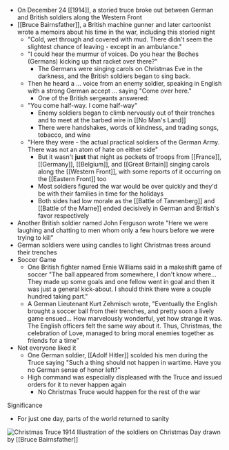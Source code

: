 - On December 24 [[1914]], a storied truce broke out between German and British soldiers along the Western Front
- [[Bruce Bairnsfather]], a British machine gunner and later cartoonist wrote a memoirs about his time in the war, including this storied night
	- "Cold, wet through and covered with mud. There didn't seem the slightest chance of leaving - except in an ambulance."
	- "I could hear the murmur of voices. Do you hear the Boches (Germans) kicking up that racket over there?"
		- The Germans were singing carols on Christmas Eve in the darkness, and the British soldiers began to sing back.
	- Then he heard a ... voice from an enemy soldier, speaking in English with a strong German accept ... saying "Come over here."
		- One of the British sergeants answered:
	- "You come half-way. I come half-way"
		- Enemy soldiers began to climb nervously out of their trenches and to meet at the barbed wire in [[No Man's Land]]
		- There were handshakes, words of kindness, and trading songs, tobacco, and wine
	- "Here they were - the actual practical soldiers of the German Army. There was not an atom of hate on either side"
		- But it wasn't **just** that night as pockets of troops from [[France]], [[Germany]], [[Belgium]], and [[Great Britain]] singing carols along the [[Western Front]], with some reports of it occurring on the [[Eastern Front]] too
		- Most soldiers figured the war would be over quickly and they'd be with their families in time for the holidays
		- Both sides had low morale as the [[Battle of Tannenberg]] and [[Battle of the Marne]] ended decisively in German and British's favor respectively
- Another British soldier named John Ferguson wrote "Here we were laughing and chatting to men whom only a few hours before we were trying to kill"
- German soldiers were using candles to light Christmas trees around their trenches
- Soccer Game
	- One British fighter named Ernie Williams said in a makeshift game of soccer "The ball appeared from somewhere, I don't know where... They made up some goals and one fellow went in goal and then it was just a general kick-about. I should think there were a couple hundred taking part."
	- A German Lieutenant Kurt Zehmisch wrote, "Eventually the English brought a soccer ball from their trenches, and pretty soon a lively game ensued... How marvelously wonderful, yet how strange it was. The English officers felt the same way about it. Thus, Christmas, the celebration of Love, managed to bring moral enemies together as friends for a time"
- Not everyone liked it
	- One German soldier, [[Adolf Hitler]] scolded his men during the Truce saying "Such a thing should not happen in wartime. Have you no German sense of honor left?"
	- High command was especially displeased with the Truce and issued orders for it to never happen again
		- No Christmas Truce would happen for the rest of the war

Significance
- For just one day, parts of the world returned to sanity

![Christmas Truce 1914](https://assets.editorial.aetnd.com/uploads/2018/10/christmas-truce_bairnsfather_ap_106742013099.jpg?width=2048&height=2188&crop=2048%3A2188%2Csmart&quality=75)
Illustration of the soldiers on Christmas Day drawn by [[Bruce Bairnsfather]]